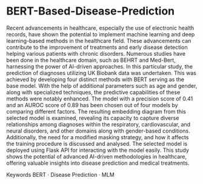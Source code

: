 # BERT-Based-Disease-Prediction
Recent advancements in healthcare, especially the use of electronic health records, have shown the potential to implement
machine learning and deep learning-based methods in the healthcare field. These advancements can contribute to the
improvement of treatments and early disease detection helping various patients with chronic disorders. Numerous
studies have been done in the healthcare domain, such as BEHRT and Med-Bert, harnessing the power of AI-driven
approaches. In this particular study, the prediction of diagnoses utilizing UK Biobank data was undertaken. This
was achieved by developing four distinct methods with BERT serving as the base model. With the help of additional
parameters such as age and gender, along with specialized techniques, the predictive capabilities of these methods were
notably enhanced. The model with a precision score of 0.41 and an AUROC score of 0.89 has been chosen out of
four models by comparing different factors. The resulting embedding diagram from this selected model is examined,
revealing its capacity to capture diverse relationships among diagnoses within the respiratory, cardiovascular, and
neural disorders, and other domains along with gender-based conditions. Additionally, the need for a modified masking
strategy, and how it affects the training procedure is discussed and analysed. The selected model is deployed using
Flask API for interacting with the model easily. This study shows the potential of advanced AI-driven methodologies in
healthcare, offering valuable insights into disease prediction and medical treatments.  

Keywords BERT · Disease Prediction · MLM
 
